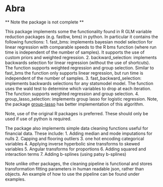# Abra

** Note the package is not complete ** 

This package implements some the functionality found in R GLM variable reduction packages (e.g. fastbw, bms) in python. In particular it contains the following functions:
    1. fast_bms: implements bayesian model selection for linear regression with comparable speeds to the R bms function (where run time is independent of the number of samples). It supports the use of custom priors and weighted regression.
    2. backward_selection: implements backwards selection for linear regression (without the use of shortcuts). The function supports weighted regression and group selection. Similar to fast_bms the function only supports linear regression, but run time is independent of the number of samples. 
    3. fast_backward_selection: implements backwards selections for any statsmodel model. The function uses the wald test to determine which variables to drop at each iteration. The function supports weighted regression and group selection.
    4. group_lasso_selection: implements group lasso for logistic regression. Note, the package [group-lasso](https://pypi.org/project/group-lasso/) has better implementation of this algorithm.
    
Note, use of the original R packages is preferred. These should only be used if use of python is required.

The package also implements simple data cleaning functions useful for financial data. These include:
    1. Adding median and mode imputations for nulls
    2. Capping and flooring outliers
    3. one hot encoding categorical variables
    4. Applying inverse hyperbolic sine transforms to skewed variables
    5. Angular transforms for proportions
    6. Adding squared and interaction terms
    7. Adding b-splines (using patsy b-splines)
    
Note unlike other packages, the cleaning pipeline is functional and stores transformation fitting parameters in human readable json, rather than objects. An example of how to use the pipeline can be found under examples.
    